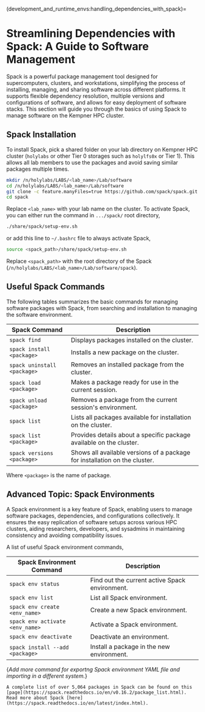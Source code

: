 (development_and_runtime_envs:handling_dependencies_with_spack)=
# Streamlining Dependencies with Spack: A Guide to Software Management

Spack is a powerful package management tool designed for supercomputers, clusters, and workstations, simplifying the process of installing, managing, and sharing software across different platforms. It supports flexible dependency resolution, multiple versions and configurations of software, and allows for easy deployment of software stacks. This section will guide you through the basics of using Spack to manage software on the Kempner HPC cluster.

## Spack Installation

To install Spack, pick a shared folder on your lab directory on Kempner HPC cluster (`holylabs` or other Tier 0 storages such as `holylfs0x` or Tier 1). This allows all lab members to use the packages and avoid saving similar packages multiple times. 

```bash
mkdir /n/holylabs/LABS/<lab_name>/Lab/software
cd /n/holylabs/LABS/<lab_name>/Lab/software
git clone -c feature.manyFiles=true https://github.com/spack/spack.git
cd spack
```

Replace `<lab_name>` with your lab name on the cluster. To activate Spack, you can either run the command in `.../spack/` root directory,

```bash
./share/spack/setup-env.sh
```

or add this line to `~/.bashrc` file to always activate Spack,

```bash
source <spack_path>/share/spack/setup-env.sh
```

Replace `<spack_path>` with the root directory of the Spack (`/n/holylabs/LABS/<lab_name>/Lab/software/spack`).

## Useful Spack Commands

The following tables summarizes the basic commands for managing software packages with Spack, from searching and installation to managing the software environment.

| Spack Command                | Description                                                  |
|------------------------------|--------------------------------------------------------------|
| `spack find`                 | Displays packages installed on the cluster.                  |
| `spack install <package>`    | Installs a new package on the cluster.                       |
| `spack uninstall <package>`  | Removes an installed package from the cluster.               |
| `spack load <package>`       | Makes a package ready for use in the current session.        |
| `spack unload <package>`     | Removes a package from the current session's environment.    |
| `spack list`                 | Lists all packages available for installation on the cluster.|
| `spack list <package>`       | Provides details about a specific package available on the cluster. |
| `spack versions <package>`   | Shows all available versions of a package for installation on the cluster. |

Where `<package>` is the name of package.

## Advanced Topic: Spack Environments

A Spack environment is a key feature of Spack, enabling users to manage software packages, dependencies, and configurations collectively. It ensures the easy replication of software setups across various HPC clusters, aiding researchers, developers, and sysadmins in maintaining consistency and avoiding compatibility issues.

A list of useful Spack environment commands, 

| Spack Environment Command       | Description                                    |
|------------------------------|---------------------------------------------------|
| `spack env status`              | Find out the current active Spack environment. |
| `spack env list`                | List all Spack environment.                    |
| `spack env create <env_name>`   | Create a new Spack environment.                |
| `spack env activate <env_name>` | Activate a Spack environment.                  |
| `spack env deactivate`          | Deactivate an environment.                     |
| `spack install --add <package>` | Install a package in the new environment.      |

{*Add more command for exportng Spack environment YAML file and importing in a different system.*}


```{tip}
A complete list of over 5,064 packages in Spack can be found on this [page](https://spack.readthedocs.io/en/v0.16.2/package_list.html). Read more about Spack [here](https://spack.readthedocs.io/en/latest/index.html).
```